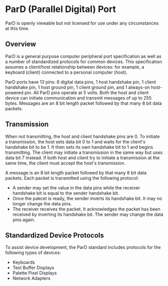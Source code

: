 # ParD (Parallel Digital) Port
ParD is openly viewable but not licensed for use under any circumstances at this time.

## Overview
ParD is a general purpose computer peripheral port specification as well as a number of standardized protocols for common devices. This specification assumes a client/host relationship between devices: for example, a keyboard (client) connected to a personal computer (host).

ParD ports have 13 pins: 8 digital data pins, 1 host handshake pin, 1 client handshake pin, 1 host ground pin, 1 client ground pin, and 1 always-on host-powered pin. All ParD pins operate at 5 volts. Both the host and client device can initiate communication and transmit messages of up to 255 bytes. Messages are an 8 bit length packet followed by that many 8 bit data packets.

## Transmission
When not transmitting, the host and client handshake pins are 0. To initiate a transmission, the host sets data bit 0 to 1 and waits for the client's handshake bit to be 1. It then sets its own handshake bit to 1 and begins transmitting. The client may initiate a transmission in the same way but uses data bit 7 instead. If both host and client try to initiate a transmission at the same time, the client must accept the host's transmission.

A message is an 8 bit length packet followed by that many 8 bit data packets. Each packet is transmitted using the following protocol:
- A sender may set the value in the data pins while the receiver handshake bit is equal to the sender handshake bit.
- Once the pakcet is ready, the sender inverts its handshake bit. It may no longer change the data pins.
- The receiver receives the packet. It acknowledges the packet has been received by inverting its handshake bit. The sender may change the data pins again.

## Standardized Device Protocols
To assist device development, the ParD standard includes protocols for the following types of devices:
- Keyboards
- Text Buffer Displays
- Palette Pixel Displays
- Network Adapters

